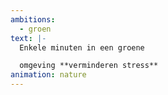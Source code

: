 ```yaml
---
ambitions:
  - groen
text: |-
  Enkele minuten in een groene 

  omgeving **verminderen stress**
animation: nature
---
```

